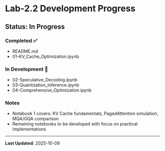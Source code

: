 # Lab-2.2 Development Progress

## Status: In Progress

### Completed ✅
- README.md
- 01-KV_Cache_Optimization.ipynb

### In Development 🚧
- 02-Speculative_Decoding.ipynb
- 03-Quantization_Inference.ipynb  
- 04-Comprehensive_Optimization.ipynb

### Notes
- Notebook 1 covers: KV Cache fundamentals, PagedAttention simulation, MQA/GQA comparison
- Remaining notebooks to be developed with focus on practical implementations

---
**Last Updated**: 2025-10-09
